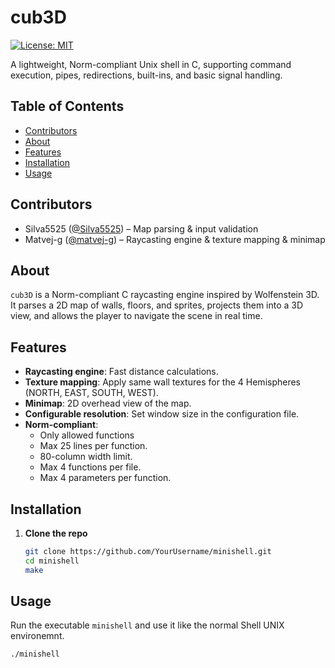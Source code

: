 # cub3D

[![License: MIT](https://img.shields.io/badge/License-MIT-yellow.svg)](LICENSE)

A lightweight, Norm-compliant Unix shell in C, supporting command execution, pipes, redirections, built-ins, and basic signal handling.

## Table of Contents

- [Contributors](#contributors)
- [About](#about)  
- [Features](#features)  
- [Installation](#installation)  
- [Usage](#usage)  

## Contributors

- Silva5525 ([@Silva5525](https://github.com/Silva5525)) – Map parsing & input validation  
- Matvej-g ([@matvej-g](https://github.com/matvej-g))  – Raycasting engine & texture mapping & minimap

## About

`cub3D` is a Norm-compliant C raycasting engine inspired by Wolfenstein 3D. It parses a 2D map of walls, floors, and sprites, projects them into a 3D view, and allows the player to navigate the scene in real time.

## Features

- **Raycasting engine**: Fast distance calculations.  
- **Texture mapping**: Apply same wall textures for the 4 Hemispheres (NORTH, EAST, SOUTH, WEST).  
- **Minimap**: 2D overhead view of the map.  
- **Configurable resolution**: Set window size in the configuration file.  
- **Norm-compliant**:  
  - Only allowed functions
  - Max 25 lines per function.  
  - 80-column width limit.  
  - Max 4 functions per file.  
  - Max 4 parameters per function.  

## Installation

1. **Clone the repo**  
   ```bash
   git clone https://github.com/YourUsername/minishell.git
   cd minishell
   make
   ```

## Usage

Run the executable `minishell` and use it like the normal Shell UNIX environemnt.
  ```bash
  ./minishell
  ```
